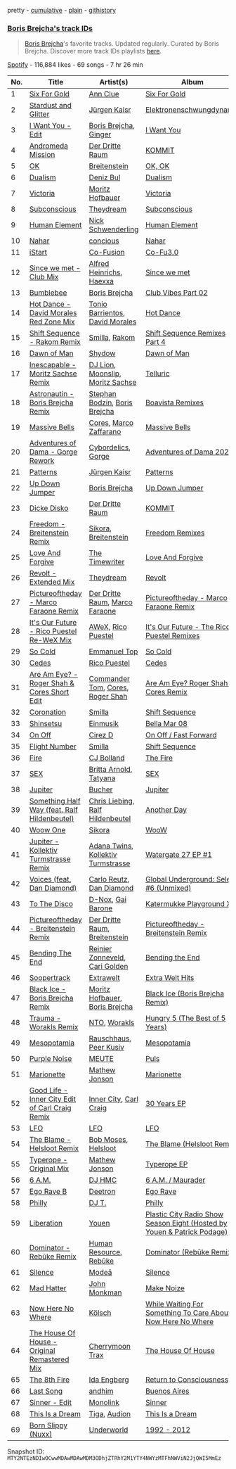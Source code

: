 pretty - [cumulative](/playlists/cumulative/37i9dQZF1DWXjs5HmaJqaY.md) - [plain](/playlists/plain/37i9dQZF1DWXjs5HmaJqaY) - [githistory](https://github.githistory.xyz/mackorone/spotify-playlist-archive/blob/main/playlists/plain/37i9dQZF1DWXjs5HmaJqaY)

### [Boris Brejcha's track IDs](https://open.spotify.com/playlist/37i9dQZF1DWXjs5HmaJqaY)

> <a href="spotify:artist:6caPJFLv1wesmM7gwK1ACy">Boris Brejcha</a>'s favorite tracks\. Updated regularly\. Curated by Boris Brejcha\. Discover more track IDs playlists <a href="spotify:genre:track\_id">here</a>.

[Spotify](https://open.spotify.com/user/spotify) - 116,884 likes - 69 songs - 7 hr 26 min

| No. | Title | Artist(s) | Album | Length |
|---|---|---|---|---|
| 1 | [Six For Gold](https://open.spotify.com/track/5x7FKrpE3JBVbOSQ9O7cSn) | [Ann Clue](https://open.spotify.com/artist/5fasubnSIOTRYlIZA17ong) | [Six For Gold](https://open.spotify.com/album/3CbIAm371uRIjuo9pfeSYd) | 5:01 |
| 2 | [Stardust and Glitter](https://open.spotify.com/track/6TEAfm3Hh7JYNDHHj6MKHn) | [Jürgen Kaisr](https://open.spotify.com/artist/6hzeX2ERTNIeQ3QolZk8sW) | [Elektronenschwungdynamik](https://open.spotify.com/album/7DLN31hXu37rDh3EuksFME) | 6:42 |
| 3 | [I Want You \- Edit](https://open.spotify.com/track/5VzsokRZMpEDLTaXBPfUdJ) | [Boris Brejcha](https://open.spotify.com/artist/6caPJFLv1wesmM7gwK1ACy), [Ginger](https://open.spotify.com/artist/5b0sKzG9NeO7OjbZJ61ZBN) | [I Want You](https://open.spotify.com/album/1QziaajVxVFMQKs0vyqH4Y) | 3:27 |
| 4 | [Andromeda Mission](https://open.spotify.com/track/7EKpyfbmopbXMaMLW9QEd3) | [Der Dritte Raum](https://open.spotify.com/artist/5RZGHff3PE1rPUKOpDIqaO) | [KOMMIT](https://open.spotify.com/album/3jjmGtJT3ZHFV272azCeYl) | 7:55 |
| 5 | [OK](https://open.spotify.com/track/6FaOYioHDoL3Tt1c1Zn9EZ) | [Breitenstein](https://open.spotify.com/artist/1ksDKTQ1DzaLdpVeM6bZcs) | [OK, OK](https://open.spotify.com/album/0TERygqKJpDLNi8zwfyCzZ) | 5:46 |
| 6 | [Dualism](https://open.spotify.com/track/5BOR3weDfPrKSU01sHiaY9) | [Deniz Bul](https://open.spotify.com/artist/4H267HByup3kdzVdYLhp21) | [Dualism](https://open.spotify.com/album/0pQ00YF0S5Xj68eJlWxwAN) | 3:56 |
| 7 | [Victoria](https://open.spotify.com/track/2ayJnyzml6TAtXRBIYwG2B) | [Moritz Hofbauer](https://open.spotify.com/artist/6PIxyj355iDhl3wQSsHXPE) | [Victoria](https://open.spotify.com/album/77xt4VI6PKWacDLscctnhk) | 4:28 |
| 8 | [Subconscious](https://open.spotify.com/track/5R8PgzKg69PUSLxb2CDgzT) | [Theydream](https://open.spotify.com/artist/5dNuHnFp9DGGOxoQx1WB5v) | [Subconscious](https://open.spotify.com/album/5GuHgCcoVrDmGYnpPprN0S) | 5:39 |
| 9 | [Human Element](https://open.spotify.com/track/0u2k5ZReAHv0Et3Gu8jqdn) | [Nick Schwenderling](https://open.spotify.com/artist/2mOiGq7ipaUIYqUJSLj3X6) | [Human Element](https://open.spotify.com/album/77sbAXerqRqJe1GqJYHlAx) | 3:04 |
| 10 | [Nahar](https://open.spotify.com/track/6Mr9RKIgliPnqBUDGeLUOg) | [concious](https://open.spotify.com/artist/7AZKqpYQSQoUoylF3cIJ37) | [Nahar](https://open.spotify.com/album/49UofVTgrdjTpAW931oCix) | 3:28 |
| 11 | [iStart](https://open.spotify.com/track/61x77gza6h1eDDCBCPe6W9) | [Co\-Fusion](https://open.spotify.com/artist/54lOUDySWQlDC4tb81wjDT) | [Co\-Fu3.0](https://open.spotify.com/album/5c1OFamBd5J7yJol5eiJje) | 5:57 |
| 12 | [Since we met \- Club Mix](https://open.spotify.com/track/37XgAvXPSzS8lKQkmYyI6b) | [Alfred Heinrichs](https://open.spotify.com/artist/6kzCLJOC7MU8mAbhIJNpIo), [Haexxa](https://open.spotify.com/artist/0GY1LiRaEjFG0n8rP8wvrC) | [Since we met](https://open.spotify.com/album/0VoNfJMeiTcWO6AwHQgbrG) | 6:19 |
| 13 | [Bumblebee](https://open.spotify.com/track/10twrq4TUN6ThYX8fHTlab) | [Boris Brejcha](https://open.spotify.com/artist/6caPJFLv1wesmM7gwK1ACy) | [Club Vibes Part 02](https://open.spotify.com/album/2wdfP8ZepuYBjNC3mDBb73) | 7:50 |
| 14 | [Hot Dance \- David Morales Red Zone Mix](https://open.spotify.com/track/43yw8iDqEh75DUvk8pwXWz) | [Tonio Barrientos](https://open.spotify.com/artist/6cAYKNgOgxeidrYARoVttL), [David Morales](https://open.spotify.com/artist/6CwQfN34JdGHfo0A752Lts) | [Hot Dance](https://open.spotify.com/album/5yMkfxICTfooagFb48dMUX) | 5:18 |
| 15 | [Shift Sequence \- Rakom Remix](https://open.spotify.com/track/0rfFvNRcfEYdOCdxL6F2bz) | [Smilla](https://open.spotify.com/artist/4GNUAjOnCWs0kuq2ikLBVK), [Rakom](https://open.spotify.com/artist/1qWaLzAetDFCQpQWUSGMjr) | [Shift Sequence Remixes Part 4](https://open.spotify.com/album/6jj2HwPNT9aeeydW2x0fTo) | 7:04 |
| 16 | [Dawn of Man](https://open.spotify.com/track/1eKXY9F9BZzDHraaFCajoh) | [Shydow](https://open.spotify.com/artist/7MctCeJARCIyIfzE1RGFV9) | [Dawn of Man](https://open.spotify.com/album/6ygNkqCX4Ud8CwRtzf700V) | 6:17 |
| 17 | [Inescapable \- Moritz Sachse Remix](https://open.spotify.com/track/2wb3Sf2Py8y4Ak05f8b7ka) | [DJ Lion](https://open.spotify.com/artist/0ZwTI7HIWqX7mz1KwdZSoq), [Moonslip](https://open.spotify.com/artist/12z16EX06TdZpzkwOte7eg), [Moritz Sachse](https://open.spotify.com/artist/2yPFNVTKTqKeIn3leJpeq3) | [Telluric](https://open.spotify.com/album/76Nl2NpAkxHJrKUH2Jb7DJ) | 6:23 |
| 18 | [Astronautin \- Boris Brejcha Remix](https://open.spotify.com/track/4Z9JnhS9cd1Qd0BJ7nii4D) | [Stephan Bodzin](https://open.spotify.com/artist/2nq2BeSbzExGAv3Y4HgUf7), [Boris Brejcha](https://open.spotify.com/artist/6caPJFLv1wesmM7gwK1ACy) | [Boavista Remixes](https://open.spotify.com/album/0veMfwPekRVWazQ0YVGLPa) | 8:15 |
| 19 | [Massive Bells](https://open.spotify.com/track/7w8M9HRuLI36enKabMRdzD) | [Cores](https://open.spotify.com/artist/7cPTd41SGeifvTvz4DmK9M), [Marco Zaffarano](https://open.spotify.com/artist/52bAOymZ9bKSEuyiNMLXjY) | [Massive Bells](https://open.spotify.com/album/5cqpAi3BPkcNuUWbRzsgoT) | 3:48 |
| 20 | [Adventures of Dama \- Gorge Rework](https://open.spotify.com/track/2IhAnVqvBv2JWvMsh3zPES) | [Cybordelics](https://open.spotify.com/artist/6oA7ZIJ36hYM0DnXndMlII), [Gorge](https://open.spotify.com/artist/6Y3FCZA50anf3ukg9O7ZLq) | [Adventures of Dama 2022](https://open.spotify.com/album/4nZ4TdGq90n6M6CW0a7oG8) | 8:09 |
| 21 | [Patterns](https://open.spotify.com/track/1Wrgevw8ryE5ygjDBa9f10) | [Jürgen Kaisr](https://open.spotify.com/artist/6hzeX2ERTNIeQ3QolZk8sW) | [Patterns](https://open.spotify.com/album/2UxYojBKGpTT9IKmKL130T) | 7:48 |
| 22 | [Up Down Jumper](https://open.spotify.com/track/0evYoPRWnnQ6ACNC0LJPul) | [Boris Brejcha](https://open.spotify.com/artist/6caPJFLv1wesmM7gwK1ACy) | [Up Down Jumper](https://open.spotify.com/album/77gAd4MCswYYXswGlBaLbv) | 7:12 |
| 23 | [Dicke Disko](https://open.spotify.com/track/7F6T8NsGPnQn8GdYRkTblw) | [Der Dritte Raum](https://open.spotify.com/artist/5RZGHff3PE1rPUKOpDIqaO) | [KOMMIT](https://open.spotify.com/album/3jjmGtJT3ZHFV272azCeYl) | 6:36 |
| 24 | [Freedom \- Breitenstein Remix](https://open.spotify.com/track/4vl5XHDOzZfFSxh5kFC7A7) | [Sikora](https://open.spotify.com/artist/4cKdwlnRYAkd3MFwN4AJvj), [Breitenstein](https://open.spotify.com/artist/1ksDKTQ1DzaLdpVeM6bZcs) | [Freedom Remixes](https://open.spotify.com/album/0mvihIyrSPWeVF7zCpJPtv) | 7:02 |
| 25 | [Love And Forgive](https://open.spotify.com/track/6Qy9lpJM7rvPJ6edx9gYbI) | [The Timewriter](https://open.spotify.com/artist/4aBd3jIK7ZGYMzV8CkL6rr) | [Love And Forgive](https://open.spotify.com/album/03SCD6AOiVJEeA6GkvfY2N) | 4:50 |
| 26 | [Revolt \- Extended Mix](https://open.spotify.com/track/5UAjSVD66PU0VJVDjf0wzj) | [Theydream](https://open.spotify.com/artist/5dNuHnFp9DGGOxoQx1WB5v) | [Revolt](https://open.spotify.com/album/7h5XiTCsy80QsqI0oVDdkT) | 6:29 |
| 27 | [Pictureoftheday \- Marco Faraone Remix](https://open.spotify.com/track/4VxbQKewmC9zm1qYDVx64W) | [Der Dritte Raum](https://open.spotify.com/artist/5RZGHff3PE1rPUKOpDIqaO), [Marco Faraone](https://open.spotify.com/artist/00IUMN7pWAU2jYWcdOt5c3) | [Pictureoftheday \- Marco Faraone Remix](https://open.spotify.com/album/4BtmVqZMhKF4qqo7lpIUAv) | 7:14 |
| 28 | [It's Our Future \- Rico Puestel Re\-WeX Mix](https://open.spotify.com/track/7mYCPswhMcmhsEzQ7L4pii) | [AWeX](https://open.spotify.com/artist/4ER5Hmm4cR41UYuyJuPwDP), [Rico Puestel](https://open.spotify.com/artist/6onCOduLbP6KH26LqSRV69) | [It's Our Future \- The Rico Puestel Remixes](https://open.spotify.com/album/7MIZ7x31D9tsW8foA4dBlJ) | 6:39 |
| 29 | [So Cold](https://open.spotify.com/track/3wxiYRkslAAy8XtjvZTIxy) | [Emmanuel Top](https://open.spotify.com/artist/5y8522WHbYqJVt1jSwNSfA) | [So Cold](https://open.spotify.com/album/2OG9njNHJha0rvltAhAX4N) | 7:21 |
| 30 | [Cedes](https://open.spotify.com/track/3gCqPq2W4Soe7v8QTor0mN) | [Rico Puestel](https://open.spotify.com/artist/6onCOduLbP6KH26LqSRV69) | [Cedes](https://open.spotify.com/album/7vqjuCQYlcv1LRMqNmXJxl) | 6:36 |
| 31 | [Are Am Eye? \- Roger Shah & Cores Short Edit](https://open.spotify.com/track/6SoOlvrcw4GhmQoq9araKD) | [Commander Tom](https://open.spotify.com/artist/1mlDy7thi2GGZ5ybFxjnmd), [Cores](https://open.spotify.com/artist/7cPTd41SGeifvTvz4DmK9M), [Roger Shah](https://open.spotify.com/artist/3dAnWbqTzCOK1jdiK2v3gI) | [Are Am Eye? Roger Shah & Cores Remix](https://open.spotify.com/album/1sdYiS8ZuS0NmT6o9uyezT) | 3:32 |
| 32 | [Coronation](https://open.spotify.com/track/5rKd7CRzESI68mH6eWmmTp) | [Smilla](https://open.spotify.com/artist/4GNUAjOnCWs0kuq2ikLBVK) | [Shift Sequence](https://open.spotify.com/album/4MeMM1mQNBMUlrJtDV8WXn) | 5:37 |
| 33 | [Shinsetsu](https://open.spotify.com/track/76aEsWbH7zSLICnB1YM049) | [Einmusik](https://open.spotify.com/artist/1LXTXZjheh25pXMEUT9iC1) | [Bella Mar 08](https://open.spotify.com/album/5yiTh9hbFRyF4jp7bAiZQn) | 8:03 |
| 34 | [On Off](https://open.spotify.com/track/4scUsV40AYlpiXCb4s7UnN) | [Cirez D](https://open.spotify.com/artist/31f4Ougr0lpsDrxigwV3TB) | [On Off / Fast Forward](https://open.spotify.com/album/4FfB3ih0ergiHNHpSxzJR9) | 9:07 |
| 35 | [Flight Number](https://open.spotify.com/track/5Ek7y6nNqZaQaC8s005K5O) | [Smilla](https://open.spotify.com/artist/4GNUAjOnCWs0kuq2ikLBVK) | [Shift Sequence](https://open.spotify.com/album/4MeMM1mQNBMUlrJtDV8WXn) | 5:56 |
| 36 | [Fire](https://open.spotify.com/track/02xvpUN3o4BegUDrfqv5ao) | [CJ Bolland](https://open.spotify.com/artist/51OKtNtm24ALAjAHBMiFng) | [The Fire](https://open.spotify.com/album/3Fe4a70NPiblcAadRnUXcv) | 4:25 |
| 37 | [SEX](https://open.spotify.com/track/72BS1ZITFhGIuc2sglMwYs) | [Britta Arnold](https://open.spotify.com/artist/7JpBTUqubY86KynSJr28RN), [Tatyana](https://open.spotify.com/artist/6x14uYJLkzbmHhwewSkmz2) | [SEX](https://open.spotify.com/album/3MvKaCc5pZCi7PrNt1S2Zd) | 5:04 |
| 38 | [Jupiter](https://open.spotify.com/track/57szAdxfyg37GXI3t4ECgr) | [Bucher](https://open.spotify.com/artist/4aKnbbm21oXzvP2LYvLvq7) | [Jupiter](https://open.spotify.com/album/2bNG8S7nPGtCWAYVLnDh6m) | 7:49 |
| 39 | [Something Half Way \(feat\. Ralf Hildenbeutel\)](https://open.spotify.com/track/4SKkLIyC381iLFbjt0dIWM) | [Chris Liebing](https://open.spotify.com/artist/21444lX8gpmOX36icLmbFI), [Ralf Hildenbeutel](https://open.spotify.com/artist/1cpiae3VUqBtLzkOSwycrf) | [Another Day](https://open.spotify.com/album/0vrJ2GjVQ9lavv0u74PHJn) | 5:15 |
| 40 | [Woow One](https://open.spotify.com/track/2zQJxkF4ikrCpUIVAMDgsu) | [Sikora](https://open.spotify.com/artist/4cKdwlnRYAkd3MFwN4AJvj) | [WooW](https://open.spotify.com/album/4a7p2hB9yRUQHpyinOhVeV) | 5:49 |
| 41 | [Jupiter \- Kollektiv Turmstrasse Remix](https://open.spotify.com/track/7lqdOVhUoKnjRyjipj4Z9k) | [Adana Twins](https://open.spotify.com/artist/2JnkjHtuUjz83gkEx8QMS4), [Kollektiv Turmstrasse](https://open.spotify.com/artist/1oXiuCd5F0DcnmXH5KaM6N) | [Watergate 27 EP \#1](https://open.spotify.com/album/0ZD1D7rbIEFtfkzyZouLtp) | 8:20 |
| 42 | [Voices \(feat\. Dan Diamond\)](https://open.spotify.com/track/1rzg4NUtl1hbo08uqWtAO4) | [Carlo Reutz](https://open.spotify.com/artist/58zpCe706KHkMTIGCC4HSq), [Dan Diamond](https://open.spotify.com/artist/2MXl3PpdGGUqQNgfboIImS) | [Global Underground: Select \#6 \(Unmixed\)](https://open.spotify.com/album/73RcWGhmonTvHLdN5iuVwn) | 7:19 |
| 43 | [To The Disco](https://open.spotify.com/track/2EsImRV5hldowTEVn7ll7h) | [D\-Nox](https://open.spotify.com/artist/1TqcQwnBqloJrKkGs4l4LT), [Gai Barone](https://open.spotify.com/artist/6ITKskiAcS4w9egVKClT7e) | [Katermukke Playground XI](https://open.spotify.com/album/3AEn2yhRRCVW3CqzBrke8k) | 7:12 |
| 44 | [Pictureoftheday \- Breitenstein Remix](https://open.spotify.com/track/7FwnbicTkdRzrzwWc8hkHp) | [Der Dritte Raum](https://open.spotify.com/artist/5RZGHff3PE1rPUKOpDIqaO), [Breitenstein](https://open.spotify.com/artist/1ksDKTQ1DzaLdpVeM6bZcs) | [Pictureoftheday \- Breitenstein Remix](https://open.spotify.com/album/6du7BevPmXnj3oHFwiwD6f) | 8:19 |
| 45 | [Bending The End](https://open.spotify.com/track/78Bj94zrq8DgvjcZffBNS7) | [Reinier Zonneveld](https://open.spotify.com/artist/21A7bhIL1m6CNZn8y57PIZ), [Cari Golden](https://open.spotify.com/artist/3M2wBPMgou1UoOONLwqgVp) | [Bending the End](https://open.spotify.com/album/07SvgpFWSvAEreX8Zq3GqX) | 7:47 |
| 46 | [Soopertrack](https://open.spotify.com/track/0tZFL2LU8XSThRttMJif6Q) | [Extrawelt](https://open.spotify.com/artist/3VRvi42U8SsiT4YKP5LNCB) | [Extra Welt Hits](https://open.spotify.com/album/3XKvUkeeuxTcKAKBrzR4lE) | 8:02 |
| 47 | [Black Ice \- Boris Brejcha Remix](https://open.spotify.com/track/4oKpdNCActjFU2kDbY3iLi) | [Moritz Hofbauer](https://open.spotify.com/artist/6PIxyj355iDhl3wQSsHXPE), [Boris Brejcha](https://open.spotify.com/artist/6caPJFLv1wesmM7gwK1ACy) | [Black Ice \(Boris Brejcha Remix\)](https://open.spotify.com/album/75COllS7axLZDroQCGWCFb) | 8:23 |
| 48 | [Trauma \- Worakls Remix](https://open.spotify.com/track/1uXUZfJykefWuwj9VtyxIq) | [NTO](https://open.spotify.com/artist/7ry8L53T4oJtSIogGYuioq), [Worakls](https://open.spotify.com/artist/5RPzPJCg4ER1LzQkorZ31p) | [Hungry 5 \(The Best of 5 Years\)](https://open.spotify.com/album/6cjXNVPvBuQdrCbllisAbD) | 10:00 |
| 49 | [Mesopotamia](https://open.spotify.com/track/24wkID8UHARIJLeKAkcjq6) | [Rauschhaus](https://open.spotify.com/artist/5Mxbf9xF3V5bIL5l0xHdzM), [Peer Kusiv](https://open.spotify.com/artist/0yTV2etph4xN8PXPLPeEG5) | [Mesopotamia](https://open.spotify.com/album/1bJJ1flQQjW6hWPGSjG4b6) | 3:20 |
| 50 | [Purple Noise](https://open.spotify.com/track/0PkwtUYZiNpGtbkVYZkvMZ) | [MEUTE](https://open.spotify.com/artist/1z5xbcOeFRQXBVDpvRPh8H) | [Puls](https://open.spotify.com/album/5x7HlzUrvG4KxSrGjDEcBO) | 5:22 |
| 51 | [Marionette](https://open.spotify.com/track/0LG0XwV3KdCgHsGrqN1u4u) | [Mathew Jonson](https://open.spotify.com/artist/6PTy8QkZxHr7Thp8SPYE71) | [Marionette](https://open.spotify.com/album/4jB9tDebyvYZHEhfAnYV8E) | 11:22 |
| 52 | [Good Life \- Inner City Edit of Carl Craig Remix](https://open.spotify.com/track/5oHZkmXPUVU9nX0b9xW2iL) | [Inner City](https://open.spotify.com/artist/0vUJ3QLN3MlRfjOc2LjGWp), [Carl Craig](https://open.spotify.com/artist/17dbJyUCrxh4I7iyUrjaHU) | [30 Years EP](https://open.spotify.com/album/7H8d96hgtZ7Q44M5ZtJMhZ) | 3:15 |
| 53 | [LFO](https://open.spotify.com/track/0BELfOcufjLMZkfPu2p7K5) | [LFO](https://open.spotify.com/artist/2M0T4a1pkOC5nifN9W6e9e) | [LFO](https://open.spotify.com/album/7a2ja1S9hGEDBTO91uoj6n) | 5:19 |
| 54 | [The Blame \- Helsloot Remix](https://open.spotify.com/track/4HiowIhpREOxQ3reSVLQ8n) | [Bob Moses](https://open.spotify.com/artist/6LHsnRBUYhFyt01PdKXAF5), [Helsloot](https://open.spotify.com/artist/6dC41opH96WjFwWhhAxBsS) | [The Blame \(Helsloot Remix\)](https://open.spotify.com/album/6CER3OrpXoQlZxr9rAiGNj) | 6:44 |
| 55 | [Typerope \- Original Mix](https://open.spotify.com/track/6EEcPi3jwGYlG7BdMlnf42) | [Mathew Jonson](https://open.spotify.com/artist/6PTy8QkZxHr7Thp8SPYE71) | [Typerope EP](https://open.spotify.com/album/7GeBsbuHAU7CfzNmCMaotz) | 8:10 |
| 56 | [6 A.M.](https://open.spotify.com/track/4oiMLvhZYMov0BjrTU2jyK) | [DJ HMC](https://open.spotify.com/artist/3LpUervcOFfZjMgeXIabZN) | [6 A.M\. / Maurader](https://open.spotify.com/album/7p5TSQFCw8yYPI2FqjE98d) | 5:19 |
| 57 | [Ego Rave B](https://open.spotify.com/track/1PhMiQKoYQr0jX0XZbh3sb) | [Deetron](https://open.spotify.com/artist/0d4nL4lAEkHJIqLZSHBuav) | [Ego Rave](https://open.spotify.com/album/1FZjqtGarKJCB38L042Vdw) | 6:42 |
| 58 | [Philly](https://open.spotify.com/track/1yjHf4kssDAt3AsJVzIx1w) | [DJ T.](https://open.spotify.com/artist/3gkLqGRDA19txXCSKXq6Gx) | [Philly](https://open.spotify.com/album/1tNdETUVwKwr0Ur02zAEm4) | 8:15 |
| 59 | [Liberation](https://open.spotify.com/track/4GqKpBcN60ozJc1r1rSkxT) | [Youen](https://open.spotify.com/artist/6Z530sfX5CGmUXV3VKRfHO) | [Plastic City Radio Show Season Eight \(Hosted by Youen & Patrick Podage\)](https://open.spotify.com/album/7zriMCKAlPVXZtZdTQgv9l) | 7:26 |
| 60 | [Dominator \- Rebūke Remix](https://open.spotify.com/track/6cKvyvg3sMnyZZsi8tgXMP) | [Human Resource](https://open.spotify.com/artist/28LgRKFEN8GXeORbdViP7t), [Rebūke](https://open.spotify.com/artist/113reBz1jA6rVxbXl55mlj) | [Dominator \(Rebūke Remix\)](https://open.spotify.com/album/7n6n1dLOtrxPa3HV29b1Vr) | 3:59 |
| 61 | [Silence](https://open.spotify.com/track/0Zir3bjDg1G2GYI0ODkE6C) | [Modeā](https://open.spotify.com/artist/6dsy10LVNALrvHyVEadrsJ) | [Silence](https://open.spotify.com/album/0btwONgCRI9Hu05O2vXsrE) | 8:11 |
| 62 | [Mad Hatter](https://open.spotify.com/track/1nDoesWvttKVaXzQqOEemh) | [John Monkman](https://open.spotify.com/artist/61wk5KcJO2a9mZFzkmOe0f) | [Make Noize](https://open.spotify.com/album/61HNZs91hJFkariSZTulnH) | 6:22 |
| 63 | [Now Here No Where](https://open.spotify.com/track/6RghttTzB1OsbSEDuNfvSW) | [Kölsch](https://open.spotify.com/artist/2D9Oe8R9UhbMvFAsMJpXj0) | [While Waiting For Something To Care About / Now Here No Where](https://open.spotify.com/album/0CNv7rjS4MtaFWrCUtgDaU) | 5:46 |
| 64 | [The House Of House \- Original Remastered Mix](https://open.spotify.com/track/1afHl4iHfqeQ5U0vnWYRCh) | [Cherrymoon Trax](https://open.spotify.com/artist/61LAVgfVbkRLgNHEDveOyh) | [The House Of House](https://open.spotify.com/album/6wz1BxyLMqtnziouqFnFtp) | 7:35 |
| 65 | [The 8th Fire](https://open.spotify.com/track/6sNki8IYe6xTErgHgYLI3K) | [Ida Engberg](https://open.spotify.com/artist/5psccYjSTbvey4GWul62EB) | [Return to Consciousness](https://open.spotify.com/album/0xSqwS47kEg7mkD9b3k25S) | 6:20 |
| 66 | [Last Song](https://open.spotify.com/track/0FH3BmyADV6h7UzaVx2I4k) | [andhim](https://open.spotify.com/artist/6XJeFzmI6vrWyHcdB7EImP) | [Buenos Aires](https://open.spotify.com/album/2uMcxU5GmZR8D9Fg0O324C) | 7:42 |
| 67 | [Sinner \- Edit](https://open.spotify.com/track/35t7T8LuKoCrjjAu0niN7M) | [Monolink](https://open.spotify.com/artist/2I4hRNCYkPKJQlkoEZKjYx) | [Sinner](https://open.spotify.com/album/4AG9M2nwdpNWi365BGaGu8) | 4:15 |
| 68 | [This Is a Dream](https://open.spotify.com/track/7AfMHMKIg9MKMN7rePjukN) | [Tiga](https://open.spotify.com/artist/5l9wiTZVfqQTfMDOt0HtwC), [Audion](https://open.spotify.com/artist/1ygSVTF0A998n2Z3nmLei8) | [This Is a Dream](https://open.spotify.com/album/5KpV9ITrp6tRkR1Qp9DEaM) | 8:31 |
| 69 | [Born Slippy \(Nuxx\)](https://open.spotify.com/track/7xQYVjs4wZNdCwO0EeAWMC) | [Underworld](https://open.spotify.com/artist/1PXHzxRDiLnjqNrRn2Xbsa) | [1992 \- 2012](https://open.spotify.com/album/68wdXsJmyuDfbozV2rDjXq) | 7:36 |

Snapshot ID: `MTY2NTEzNDIwOCwwMDAwMDAwMDM3ODhjZTRhY2M1YTY4NWYzMTFhNWViN2JjOWI5MmEz`
